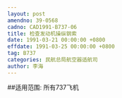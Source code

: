 ```yaml
---
layout: post
amendno: 39-0568
cadno: CAD1991-B737-06
title: 检查发动机操纵钢索
date: 1991-03-21 00:00:00 +0800
effdate: 1991-03-25 00:00:00 +0800
tag: B737
categories: 民航总局航空器适航司
author: 李海
---
```


##适用范围:
所有737飞机

